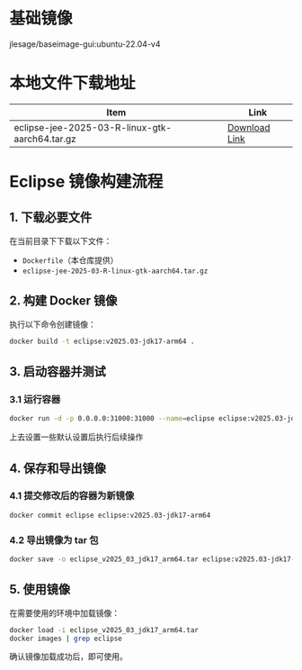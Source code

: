 # 基础镜像

jlesage/baseimage-gui:ubuntu-22.04-v4

# 本地文件下载地址

| Item                              | Link                                                                                      |
|-----------------------------------|-------------------------------------------------------------------------------------------|
| eclipse-jee-2025-03-R-linux-gtk-aarch64.tar.gz | [Download Link](https://mirrors.nju.edu.cn/eclipse//technology/epp/downloads/release/2025-03/R/eclipse-jee-2025-03-R-linux-gtk-aarch64.tar.gz)   |

# Eclipse 镜像构建流程  

## 1. 下载必要文件  
在当前目录下下载以下文件：  
- `Dockerfile`（本仓库提供）  
- `eclipse-jee-2025-03-R-linux-gtk-aarch64.tar.gz`

## 2. 构建 Docker 镜像  
执行以下命令创建镜像：  
```bash
docker build -t eclipse:v2025.03-jdk17-arm64 .
```

## 3. 启动容器并测试  
### 3.1 运行容器  
```bash
docker run -d -p 0.0.0.0:31000:31000 --name=eclipse eclipse:v2025.03-jdk17-arm64
```

上去设置一些默认设置后执行后续操作

## 4. 保存和导出镜像  
### 4.1 提交修改后的容器为新镜像  
```bash
docker commit eclipse eclipse:v2025.03-jdk17-arm64
```

### 4.2 导出镜像为 tar 包  
```bash
docker save -o eclipse_v2025_03_jdk17_arm64.tar eclipse:v2025.03-jdk17-arm64
```

## 5. 使用镜像  
在需要使用的环境中加载镜像：  
```bash
docker load -i eclipse_v2025_03_jdk17_arm64.tar
docker images | grep eclipse
```
确认镜像加载成功后，即可使用。